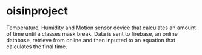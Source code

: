 # oisinproject
Temperature, Humidity and Motion sensor device that calculates an amount of time until a classes mask break. Data is sent to firebase, an online database, retrieve from online and then inputted to an equation that calculates the final time.
